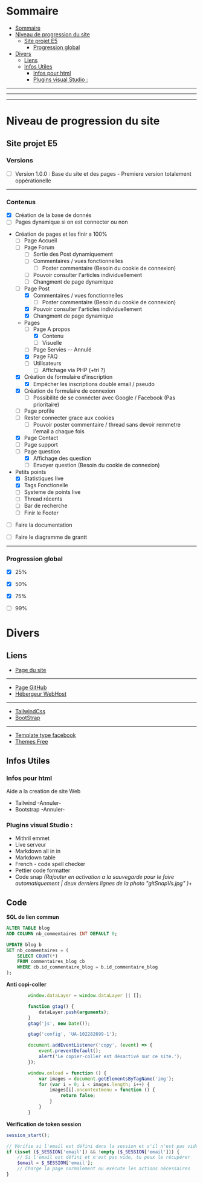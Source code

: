 # Sommaire

- [Sommaire](#sommaire)
- [Niveau de progression du site](#niveau-de-progression-du-site)
  - [Site projet E5](#site-projet-e5)
    - [Progression global](#progression-global)
- [Divers](#divers)
  - [Liens](#liens)
  - [Infos Utiles](#infos-utiles)
    - [Infos pour html](#infos-pour-html)
    - [Plugins visual Studio :](#plugins-visual-studio-)

---

---

---

# Niveau de progression du site

## Site projet E5
### Versions

- [ ] Version 1.0.0 : Base du site et des pages - Premiere version totalement oppérationelle

---

### Contenus

- [x] Création de la base de donnés
- [ ] Pages dynamique si on est connecter ou non
- Création de pages et les finir a 100%
  - [ ] Page Accueil
  - [ ] Page Forum
    - [ ] Sortie des Post dynamiquement
    - [ ] Commentaires / vues fonctionnelles
      - [ ] Poster commentaire (Besoin du cookie de connexion)
    - [ ] Pouvoir consulter l'articles individuellement
    - [ ] Changment de page dynamique
  - [ ] Page Post
    - [x] Commentaires / vues fonctionnelles
      - [ ] Poster commentaire (Besoin du cookie de connexion)
    - [x] Pouvoir consulter l'articles individuellement
    - [x] Changment de page dynamique
  - Pages
    - [ ] Page A propos
      - [x] Contenu
      - [ ] Visuelle
    - [ ] Page Servies -- Annulé
    - [x] Page FAQ
    - [ ] Utilisateurs
      - [ ] Affichage via PHP (+tri ?)
  - [x] Création de formulaire d'inscription
    - [x] Empécher les inscriptions double email / pseudo
  - [x] Création de formulaire de connexion
    - [ ] Possibilité de se connécter avec Google / Facebook (Pas prioritaire)
  - [ ] Page profile
  - [ ] Rester connecter grace aux cookies
    - [ ] Pouvoir poster commentaire / thread sans devoir remmetre l'email a chaque fois
  - [x] Page Contact
  - [ ] Page support
  - [ ] Page question
    - [x] Affichage des question
    - [ ] Envoyer question (Besoin du cookie de connexion)
- Petits points
  - [x] Statistiques live
  - [x] Tags Fonctionelle
  - [ ] Systeme de points live
  - [ ] Thread récents
  - [ ] Bar de recherche
  - [ ] Finir le Footer
- [ ] Faire la documentation
- [ ] Faire le diagramme de grantt
  

---

### Progression global

- [x] 25%
- [x] 50%
- [x] 75%
- [ ] 99%


# Divers

## Liens

- [Page du site](https://monportfolio-freyermuthmatys.000webhostapp.com/EpreuveE5-WebApplication/)

---

- [Page GitHub](https://github.com/Mfxof/EpreuveE5-WebApplication)
- [Hébergeur WebHost](https://panel.000webhost.com/)

---

- [TailwindCss](https://tailwindcss.com/docs/installation)
- [BootStrap](https://getbootstrap.com/docs/5.0/getting-started/introduction/)

---

- [Template type facebook](https://online-communities.demos.buddyboss.com/)
- [Themes Free](https://colorlib.com/wp/themes/)

## Infos Utiles

### Infos pour html

Aide a la creation de site Web

- Tailwind -Annuler-
- Bootstrap -Annuler-

### Plugins visual Studio :

- Mithril emmet
- Live serveur
- Markdown all in in
- Markdown table
- French - code spell checker
- Pettier code formatter
- Code snap _(Rajouter en activation a la sauvegarde pour le faire automatiquement | deux derniers lignes de la photo "gitSnapVs.jpg" )_+


## Code

**SQL de lien commun**
```SQL
ALTER TABLE blog
ADD COLUMN nb_commentaires INT DEFAULT 0;

UPDATE blog b
SET nb_commentaires = (
    SELECT COUNT(*) 
    FROM commentaires_blog cb 
    WHERE cb.id_commentaire_blog = b.id_commentaire_blog
);
```
**Anti copi-coller**
```js
        window.dataLayer = window.dataLayer || [];

        function gtag() {
            dataLayer.push(arguments);
        }
        gtag('js', new Date());

        gtag('config', 'UA-102282699-1');

        document.addEventListener('copy', (event) => {
            event.preventDefault();
            alert('Le copier-coller est désactivé sur ce site.');
        });

        window.onload = function () {
            var images = document.getElementsByTagName('img');
            for (var i = 0; i < images.length; i++) {
                images[i].oncontextmenu = function () {
                    return false;
                }
            }
        }
```

**Vérification de token session**
```php
session_start();

// Vérifie si l'email est défini dans la session et s'il n'est pas vide
if (isset ($_SESSION['email']) && !empty ($_SESSION['email'])) {
    // Si l'email est défini et n'est pas vide, tu peux le récupérer
    $email = $_SESSION['email'];
    // Charge la page normalement ou exécute les actions nécessaires
}
```
